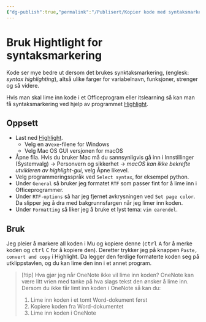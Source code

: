 ```yaml
---
{"dg-publish":true,"permalink":"/Publisert/Kopier kode med syntaksmarkering/","title":"Bruk Hightlight for syntaksmarkering","tags":["lærer","programmering","python"]}
---
```



# Bruk Hightlight for syntaksmarkering
Kode ser mye bedre ut dersom det brukes synktaksmarkering, (englesk: *syntax highlighting*), altså ulike farger for variabelnavn, funksjoner, strenger og så videre.

Hvis man skal lime inn kode i et Officeprogram eller itslearning så kan man få syntaksmarkering ved hjelp av programmet [Highlight](http://www.andre-simon.de/doku/highlight/en/highlight.php).

## Oppsett

- Last ned [Highlight](http://www.andre-simon.de/zip/download.php). 
	- Velg en av`exe`-filene for Windows
	- Velg Mac OS GUI versjonen for macOS
- Åpne fila. Hvis du bruker Mac må du sannsynligvis gå inn i Innstillinger (Systemvalg) → Personvern og sikkerhet → *macOS kan ikke bekrefte utvikleren av highlight-gui*, velg Åpne likevel.
- Velg programmeringsspråk ved `Select syntax`, for eksempel python.
- Under `General` så bruker jeg formatet `RTF` som passer fint for å lime inn i Officeprogrammer.
- Under `RTF-options` så har jeg fjernet avkrysningen ved `Set page color`. Da slipper jeg å dra med bakgrunnsfargen når jeg limer inn koden.
- Under `Formatting` så liker jeg å bruke et lyst tema: `vim earendel`.

## Bruk
Jeg pleier å markere all koden i Mu og kopiere denne (<kbd>ctrl</kbd> <kbd>A</kbd> for å merke koden og <kbd>ctrl</kbd> <kbd>C</kbd> for å kopiere den). Deretter trykker jeg på knappen `Paste, convert and copy` i Highlight. Da legger den ferdige formaterte koden seg på utklippstavlen, og du kan lime den inn i et annet program.

>[!tip] Hva gjør jeg når OneNote ikke vil lime inn koden?
>OneNote kan være litt vrien med tanke på hva slags tekst den ønsker å lime inn. Dersom du ikke får limt inn koden i OneNote så kan du:
>
>1. Lime inn koden i et tomt Word-dokument først
>2. Kopiere koden fra Word-dokumentet
>3. Lime inn koden i OneNote
